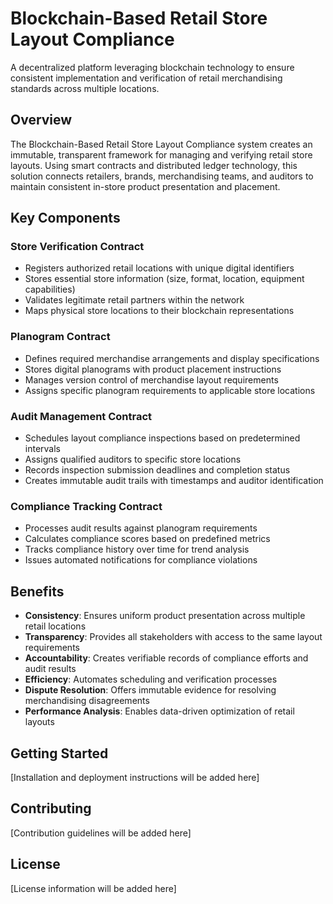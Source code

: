 # Blockchain-Based Retail Store Layout Compliance

A decentralized platform leveraging blockchain technology to ensure consistent implementation and verification of retail merchandising standards across multiple locations.

## Overview

The Blockchain-Based Retail Store Layout Compliance system creates an immutable, transparent framework for managing and verifying retail store layouts. Using smart contracts and distributed ledger technology, this solution connects retailers, brands, merchandising teams, and auditors to maintain consistent in-store product presentation and placement.

## Key Components

### Store Verification Contract
- Registers authorized retail locations with unique digital identifiers
- Stores essential store information (size, format, location, equipment capabilities)
- Validates legitimate retail partners within the network
- Maps physical store locations to their blockchain representations

### Planogram Contract
- Defines required merchandise arrangements and display specifications
- Stores digital planograms with product placement instructions
- Manages version control of merchandise layout requirements
- Assigns specific planogram requirements to applicable store locations

### Audit Management Contract
- Schedules layout compliance inspections based on predetermined intervals
- Assigns qualified auditors to specific store locations
- Records inspection submission deadlines and completion status
- Creates immutable audit trails with timestamps and auditor identification

### Compliance Tracking Contract
- Processes audit results against planogram requirements
- Calculates compliance scores based on predefined metrics
- Tracks compliance history over time for trend analysis
- Issues automated notifications for compliance violations

## Benefits

- **Consistency**: Ensures uniform product presentation across multiple retail locations
- **Transparency**: Provides all stakeholders with access to the same layout requirements
- **Accountability**: Creates verifiable records of compliance efforts and audit results
- **Efficiency**: Automates scheduling and verification processes
- **Dispute Resolution**: Offers immutable evidence for resolving merchandising disagreements
- **Performance Analysis**: Enables data-driven optimization of retail layouts

## Getting Started

[Installation and deployment instructions will be added here]

## Contributing

[Contribution guidelines will be added here]

## License

[License information will be added here]
